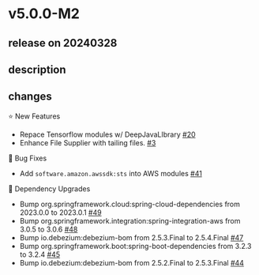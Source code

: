 # v5.0.0-M2

## release on 20240328
## description
## changes
⭐ New Features

* Repace Tensorflow modules w/ DeepJavaLIbrary <a href="https://github.com/spring-cloud/spring-functions-catalog/issues/20" data-hovercard-type="issue" data-hovercard-url="/spring-cloud/spring-functions-catalog/issues/20/hovercard">#20</a>
* Enhance File Supplier with tailing files. <a href="https://github.com/spring-cloud/spring-functions-catalog/issues/3" data-hovercard-type="issue" data-hovercard-url="/spring-cloud/spring-functions-catalog/issues/3/hovercard">#3</a>

🐞 Bug Fixes

* Add <code>software.amazon.awssdk:sts</code> into AWS modules <a href="https://github.com/spring-cloud/spring-functions-catalog/issues/41" data-hovercard-type="issue" data-hovercard-url="/spring-cloud/spring-functions-catalog/issues/41/hovercard">#41</a>

🔨 Dependency Upgrades

* Bump org.springframework.cloud:spring-cloud-dependencies from 2023.0.0 to 2023.0.1 <a href="https://github.com/spring-cloud/spring-functions-catalog/pull/49" data-hovercard-type="pull_request" data-hovercard-url="/spring-cloud/spring-functions-catalog/pull/49/hovercard">#49</a>
* Bump org.springframework.integration:spring-integration-aws from 3.0.5 to 3.0.6 <a href="https://github.com/spring-cloud/spring-functions-catalog/pull/48" data-hovercard-type="pull_request" data-hovercard-url="/spring-cloud/spring-functions-catalog/pull/48/hovercard">#48</a>
* Bump io.debezium:debezium-bom from 2.5.3.Final to 2.5.4.Final <a href="https://github.com/spring-cloud/spring-functions-catalog/pull/47" data-hovercard-type="pull_request" data-hovercard-url="/spring-cloud/spring-functions-catalog/pull/47/hovercard">#47</a>
* Bump org.springframework.boot:spring-boot-dependencies from 3.2.3 to 3.2.4 <a href="https://github.com/spring-cloud/spring-functions-catalog/pull/45" data-hovercard-type="pull_request" data-hovercard-url="/spring-cloud/spring-functions-catalog/pull/45/hovercard">#45</a>
* Bump io.debezium:debezium-bom from 2.5.2.Final to 2.5.3.Final <a href="https://github.com/spring-cloud/spring-functions-catalog/pull/44" data-hovercard-type="pull_request" data-hovercard-url="/spring-cloud/spring-functions-catalog/pull/44/hovercard">#44</a>

